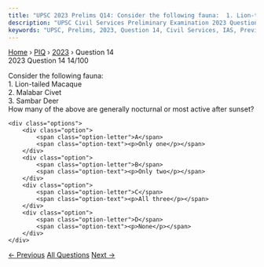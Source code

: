 ```yaml
---
title: "UPSC 2023 Prelims Q14: Consider the following fauna:  1. Lion-tailed Macaque  2. Ma..."
description: "UPSC Civil Services Preliminary Examination 2023 Question 14 with options and answer"
keywords: "UPSC, Prelims, 2023, Question 14, Civil Services, IAS, Previous Year Questions"
---
```


<nav class="breadcrumb">
    <a href="../../">Home</a>
    <span>›</span>
    <a href="../">PIQ</a>
    <span>›</span>
    <a href="./">2023</a>
    <span>›</span>
    <span>Question 14</span>
</nav>

<div class="question-header">
    <div class="question-meta">
        <span class="year-badge">2023</span>
        <span class="question-number">Question 14</span>
        <span class="progress">14/100</span>
    </div>
    <div class="progress-bar">
        <div class="progress-fill" style="width: 14.0%"></div>
    </div>
</div>

<div class="question-content">
    <div class="question-text">
        <p>Consider the following fauna: <br />
1. Lion-tailed Macaque <br />
2. Malabar Civet <br />
3. Sambar Deer <br />
How many of the above are generally nocturnal or most active after sunset?</p>
    </div>
    
    <div class="options">
        <div class="option">
            <span class="option-letter">A</span>
            <span class="option-text"><p>Only one</p></span>
        </div>
        <div class="option">
            <span class="option-letter">B</span>
            <span class="option-text"><p>Only two</p></span>
        </div>
        <div class="option">
            <span class="option-letter">C</span>
            <span class="option-text"><p>All three</p></span>
        </div>
        <div class="option">
            <span class="option-letter">D</span>
            <span class="option-text"><p>None</p></span>
        </div>
    </div>
</div>

<div class="question-nav">
    <a href="../q013-invasive-species-specialist-group-that-develops-gl/" class="nav-btn prev">← Previous</a>
    <a href="../" class="nav-btn center">All Questions</a>
    <a href="../q015-which-of-the-following-organisms-perform-waggle-da/" class="nav-btn next">Next →</a>
</div>
